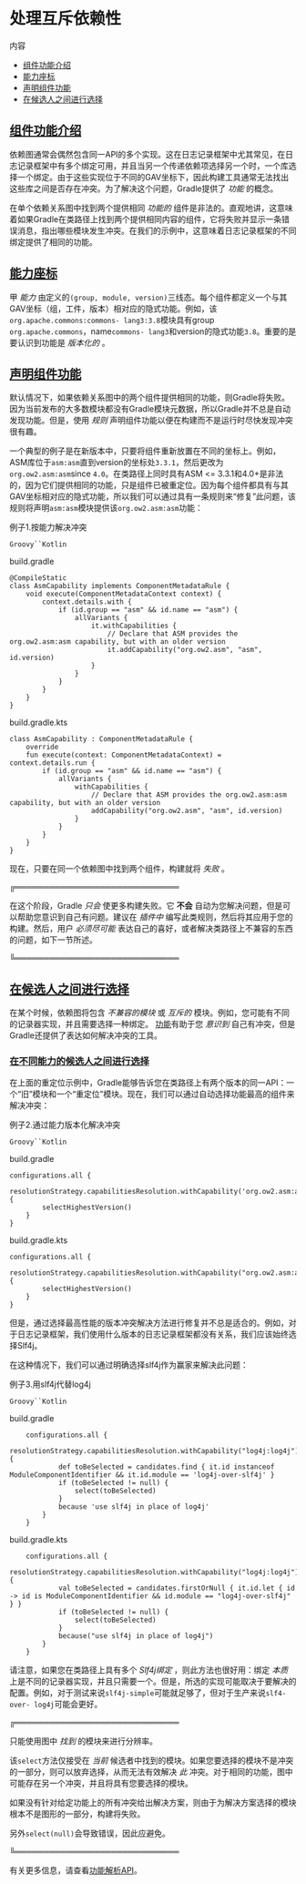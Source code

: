 # 处理互斥依赖性


内容

  * [组件功能介绍](#%E7%BB%84%E4%BB%B6%E5%8A%9F%E8%83%BD%E4%BB%8B%E7%BB%8D)
  * [能力座标](#%E8%83%BD%E5%8A%9B%E5%BA%A7%E6%A0%87)
  * [声明组件功能](#%E5%A3%B0%E6%98%8E%E7%BB%84%E4%BB%B6%E5%8A%9F%E8%83%BD)
  * [在候选人之间进行选择](#%E5%9C%A8%E5%80%99%E9%80%89%E4%BA%BA%E4%B9%8B%E9%97%B4%E8%BF%9B%E8%A1%8C%E9%80%89%E6%8B%A9)

## [组件功能介绍](#%E7%BB%84%E4%BB%B6%E5%8A%9F%E8%83%BD%E4%BB%8B%E7%BB%8D)

依赖图通常会偶然包含同一API的多个实现。这在日志记录框架中尤其常见，在日志记录框架中有多个绑定可用，并且当另一个传递依赖项选择另一个时，一个库选择一个绑定。由于这些实现位于不同的GAV坐标下，因此构建工具通常无法找出这些库之间是否存在冲突。为了解决这个问题，Gradle提供了
_功能_ 的概念。

在单个依赖关系图中找到两个提供相同 _功能的_
组件是非法的。直观地讲，这意味着如果Gradle在类路径上找到两个提供相同内容的组件，它将失败并显示一条错误消息，指出哪些模块发生冲突。在我们的示例中，这意味着日志记录框架的不同绑定提供了相同的功能。

## [能力座标](#%E8%83%BD%E5%8A%9B%E5%BA%A7%E6%A0%87)

甲 _能力_ 由定义的`(group, module,
version)`三线态。每个组件都定义一个与其GAV坐标（组，工件，版本）相对应的隐式功能。例如，该`org.apache.commons:commons-
lang3:3.8`模块具有group `org.apache.commons`，name`commons-
lang3`和version的隐式功能`3.8`。重要的是要认识到功能是 _版本化的_ 。

## [声明组件功能](#%E5%A3%B0%E6%98%8E%E7%BB%84%E4%BB%B6%E5%8A%9F%E8%83%BD)

默认情况下，如果依赖关系图中的两个组件提供相同的功能，则Gradle将失败。因为当前发布的大多数模块都没有Gradle模块元数据，所以Gradle并不总是自动发现功能。但是，使用
_规则_ 声明组件功能以便在构建而不是运行时尽快发现冲突很有趣。

一个典型的例子是在新版本中，只要将组件重新放置在不同的坐标上。例如，ASM库位于`asm:asm`直到version的坐标处`3.3.1`，然后更改为`org.ow2.asm:asm`since
`4.0`。在类路径上同时具有ASM <=
3.3.1和4.0+是非法的，因为它们提供相同的功能，只是组件已被重定位。因为每个组件都具有与其GAV坐标相对应的隐式功能，所以我们可以通过具有一条规则来“修复”此问题，该规则将声明`asm:asm`模块提供该`org.ow2.asm:asm`功能：

例子1.按能力解决冲突

`Groovy``Kotlin`

build.gradle

    
    
    @CompileStatic
    class AsmCapability implements ComponentMetadataRule {
        void execute(ComponentMetadataContext context) {
            context.details.with {
                if (id.group == "asm" && id.name == "asm") {
                    allVariants {
                        it.withCapabilities {
                            // Declare that ASM provides the org.ow2.asm:asm capability, but with an older version
                            it.addCapability("org.ow2.asm", "asm", id.version)
                        }
                    }
                }
            }
        }
    }

build.gradle.kts

    
    
    class AsmCapability : ComponentMetadataRule {
        override
        fun execute(context: ComponentMetadataContext) = context.details.run {
            if (id.group == "asm" && id.name == "asm") {
                allVariants {
                    withCapabilities {
                        // Declare that ASM provides the org.ow2.asm:asm capability, but with an older version
                        addCapability("org.ow2.asm", "asm", id.version)
                    }
                }
            }
        }
    }

现在，只要在同一个依赖图中找到两个组件，构建就将 _失败_ 。

╔═════════════════════════════  

在这个阶段，Gradle _只会_ 使更多构建失败。它 **不会** 自动为您解决问题，但是可以帮助您意识到自己有问题。建议在 _插件中_
编写此类规则，然后将其应用于您的构建。然后，用户 _必须尽可能_ 表达自己的喜好，或者解决类路径上不兼容的东西的问题，如下一节所述。  
  
╚═════════════════════════════    
  
## [在候选人之间进行选择](#%E5%9C%A8%E5%80%99%E9%80%89%E4%BA%BA%E4%B9%8B%E9%97%B4%E8%BF%9B%E8%A1%8C%E9%80%89%E6%8B%A9)

在某个时候，依赖图将包含 _不兼容的模块_ 或 _互斥的_ 模块。例如，您可能有不同的记录器实现，并且需要选择一种绑定。
[功能](#%E7%BB%84%E4%BB%B6%E5%8A%9F%E8%83%BD%E4%BB%8B%E7%BB%8D)有助于您
_意识到_ 自己有冲突，但是Gradle还提供了表达如何解决冲突的工具。

### [在不同能力的候选人之间进行选择](#%E5%9C%A8%E4%B8%8D%E5%90%8C%E8%83%BD%E5%8A%9B%E7%9A%84%E5%80%99%E9%80%89%E4%BA%BA%E4%B9%8B%E9%97%B4%E8%BF%9B%E8%A1%8C%E9%80%89%E6%8B%A9)

在上面的重定位示例中，Gradle能够告诉您在类路径上有两个版本的同一API：一个“旧”模块和一个“重定位”模块。现在，我们可以通过自动选择功能最高的组件来解决冲突：

例子2.通过能力版本化解决冲突

`Groovy``Kotlin`

build.gradle

    
    
    configurations.all {
        resolutionStrategy.capabilitiesResolution.withCapability('org.ow2.asm:asm') {
            selectHighestVersion()
        }
    }

build.gradle.kts

    
    
    configurations.all {
        resolutionStrategy.capabilitiesResolution.withCapability("org.ow2.asm:asm") {
            selectHighestVersion()
        }
    }

但是，通过选择最高性能的版本冲突解决方法进行修复并不总是适合的。例如，对于日志记录框架，我们使用什么版本的日志记录框架都没有关系，我们应该始终选择Slf4j。

在这种情况下，我们可以通过明确选择slf4j作为赢家来解决此问题：

例子3.用slf4j代替log4j

`Groovy``Kotlin`

build.gradle

    
    
        configurations.all {
            resolutionStrategy.capabilitiesResolution.withCapability("log4j:log4j") {
                def toBeSelected = candidates.find { it.id instanceof ModuleComponentIdentifier && it.id.module == 'log4j-over-slf4j' }
                if (toBeSelected != null) {
                    select(toBeSelected)
                }
                because 'use slf4j in place of log4j'
            }
        }

build.gradle.kts

    
    
        configurations.all {
            resolutionStrategy.capabilitiesResolution.withCapability("log4j:log4j") {
                val toBeSelected = candidates.firstOrNull { it.id.let { id -> id is ModuleComponentIdentifier && id.module == "log4j-over-slf4j" } }
                if (toBeSelected != null) {
                    select(toBeSelected)
                }
                because("use slf4j in place of log4j")
            }
        }

请注意，如果您在类路径上具有多个 _Slf4j绑定_ ，则此方法也很好用：绑定 _本质_
上是不同的记录器实现，并且只需要一个。但是，所选的实现可能取决于要解决的配置。例如，对于测试来说`slf4j-simple`可能就足够了，但对于生产来说`slf4-over-
log4j`可能会更好。

╔═════════════════════════════  

只能使用图中 _找到_ 的模块来进行分辨率。

该`select`方法仅接受在 _当前_ 候选者中找到的模块。如果您要选择的模块不是冲突的一部分，则可以放弃选择，从而无法有效解决 _此_
冲突。对于相同的功能，图中可能存在另一个冲突，并且将具有您要选择的模块。

如果没有针对给定功能上的所有冲突给出解决方案，则由于为解决方案选择的模块根本不是图形的一部分，构建将失败。

另外`select(null)`会导致错误，因此应避免。  
  
╚═════════════════════════════    
  
有关更多信息，请查看[功能解析API](https://docs.gradle.org/6.7.1/javadoc/org/gradle/api/artifacts/ResolutionStrategy.html#capabilitiesResolution)。

